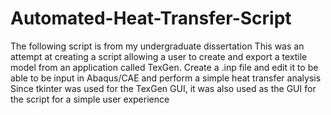 # Automated-Heat-Transfer-Script

The following script is from my undergraduate dissertation
This was an attempt at creating a script allowing a user to create and export a textile model from an application called TexGen. Create a .inp file and edit it to be able to be input in Abaqus/CAE and perform a simple heat transfer analysis
Since tkinter was used for the TexGen GUI, it was also used as the GUI for the script for a simple user experience
